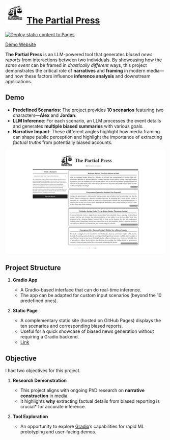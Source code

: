 # <img alt="The Partial Press Logo" height="60" src="docs/images/logo_with_name.svg"/> [The Partial Press](https://beingenfa.github.io/the-partial-press/)

[![Deploy static content to Pages](https://github.com/beingenfa/the-partial-press/actions/workflows/static.yml/badge.svg)](https://github.com/beingenfa/the-partial-press/actions/workflows/static.yml)

[Demo Website](https://beingenfa.github.io/the-partial-press/)

**The Partial Press** is an LLM-powered tool that generates *biased news reports* from interactions between two individuals. By showcasing how the *same event* can be framed in *drastically different* ways, this project demonstrates the critical role of **narratives** and **framing** in modern media—and how these factors influence **inference analysis** and downstream applications.

## Demo

- **Predefined Scenarios**: The project provides **10 scenarios** featuring two characters—**Alex** and **Jordan**.  
- **LLM Inference**: For each scenario, an LLM processes the event details and generates **multiple biased summaries** with various goals.  
- **Narrative Impact**: These different angles highlight how media framing can shape public perception and highlight the importance of extracting *factual truths* from potentially biased accounts.

<img src="docs/images/screenshot.jpg" width="1300">

## Project Structure

1. **Gradio App**  
   - A Gradio-based interface that can do real-time inference.  
   - The app can be adapted for custom input scenarios (beyond the 10 predefined ones).  
  
2. **Static Page**  
   - A complementary static site (hosted on GitHub Pages) displays the ten scenarios and corresponding biased reports.  
   - Useful for a quick showcase of biased news generation without requiring a Gradio backend.
   - [Link](https://beingenfa.github.io/the-partial-press/)

## Objective

I had two objectives for this project.

1. **Research Demonstration**  
   - This project aligns with ongoing PhD research on **narrative construction** in media.  
   - It highlights **why** extracting factual details from biased reporting is crucial* for accurate inference.  

2. **Tool Exploration**  
   - An opportunity to explore [Gradio](https://github.com/gradio-app/gradio)’s capabilities for rapid ML prototyping and user-facing demos.

